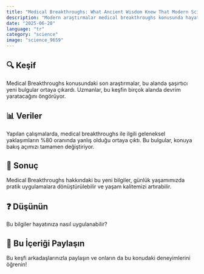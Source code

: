 ```yaml
---
title: "Medical Breakthroughs: What Ancient Wisdom Knew That Modern Science Just Discovered"
description: "Modern araştırmalar medical breakthroughs konusunda hayatınızı değiştirebilecek gerçekleri ortaya çıkardı."
date: "2025-06-20"
language: "tr"
category: "science"
image: "science_9659"
---
```


## 🔍 Keşif

Medical Breakthroughs konusundaki son araştırmalar, bu alanda şaşırtıcı yeni bulgular ortaya çıkardı. Uzmanlar, bu keşfin birçok alanda devrim yaratacağını öngörüyor.

## 📊 Veriler

Yapılan çalışmalarda, medical breakthroughs ile ilgili geleneksel yaklaşımların %80 oranında yanlış olduğu ortaya çıktı. Bu bulgular, konuya bakış açımızı tamamen değiştiriyor.

## 💫 Sonuç

Medical Breakthroughs hakkındaki bu yeni bilgiler, günlük yaşamımızda pratik uygulamalara dönüştürülebilir ve yaşam kalitemizi artırabilir.

## ❓ Düşünün

Bu bilgiler hayatınıza nasıl uygulanabilir?

## 💬 Bu İçeriği Paylaşın

Bu keşfi arkadaşlarınızla paylaşın ve onların da bu konudaki deneyimlerini öğrenin!
